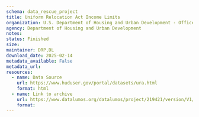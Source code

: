 ```yaml
---
schema: data_rescue_project 
title: Uniform Relocation Act Income Limits
organization: U.S. Department of Housing and Urban Development - Office of Policy Development and Research
agency: Department of Housing and Urban Development
notes: 
status: Finished
size: 
maintainer: DRP,DL
download_date: 2025-02-14
metadata_available: False
metadata_url: 
resources:
  - name: Data Source
    url: https://www.huduser.gov/portal/datasets/ura.html
    format: html
  - name: Link to archive
    url: https://www.datalumos.org/datalumos/project/219421/version/V1/view
    format: 
---
```

